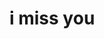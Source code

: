 <html>
    <head>
        <title>Imissyou</title>
        <link rel="stylesheet" type="textc/ss"
        href="style.css">
    </head>
    <body>
        <div class="heart"></div>
        <h1>i miss you</h1>
    </body>
</html>
